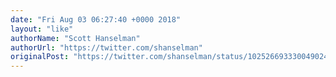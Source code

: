 ```yaml
---
date: "Fri Aug 03 06:27:40 +0000 2018"
layout: "like"
authorName: "Scott Hanselman"
authorUrl: "https://twitter.com/shanselman"
originalPost: "https://twitter.com/shanselman/status/1025266933300490241"
---
```

